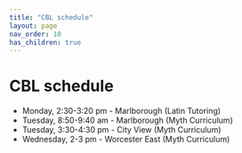 ```yaml
---
title: "CBL schedule"
layout: page
nav_order: 10
has_children: true
---
```


# CBL schedule



- Monday, 2:30-3:20 pm - Marlborough (Latin Tutoring)
- Tuesday, 8:50-9:40 am - Marlborough (Myth Curriculum)
- Tuesday, 3:30-4:30 pm - City View (Myth Curriculum)
- Wednesday, 2-3 pm - Worcester East (Myth Curriculum)